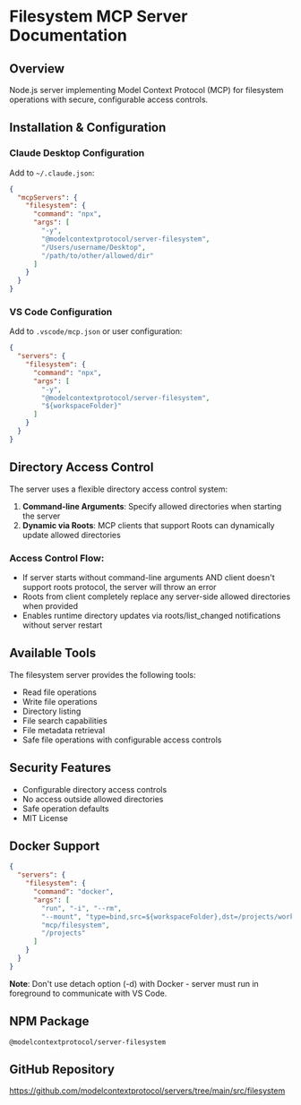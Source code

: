 # Filesystem MCP Server Documentation

## Overview
Node.js server implementing Model Context Protocol (MCP) for filesystem operations with secure, configurable access controls.

## Installation & Configuration

### Claude Desktop Configuration
Add to `~/.claude.json`:
```json
{
  "mcpServers": {
    "filesystem": {
      "command": "npx",
      "args": [
        "-y",
        "@modelcontextprotocol/server-filesystem",
        "/Users/username/Desktop",
        "/path/to/other/allowed/dir"
      ]
    }
  }
}
```

### VS Code Configuration
Add to `.vscode/mcp.json` or user configuration:
```json
{
  "servers": {
    "filesystem": {
      "command": "npx",
      "args": [
        "-y",
        "@modelcontextprotocol/server-filesystem",
        "${workspaceFolder}"
      ]
    }
  }
}
```

## Directory Access Control

The server uses a flexible directory access control system:

1. **Command-line Arguments**: Specify allowed directories when starting the server
2. **Dynamic via Roots**: MCP clients that support Roots can dynamically update allowed directories

### Access Control Flow:
- If server starts without command-line arguments AND client doesn't support roots protocol, the server will throw an error
- Roots from client completely replace any server-side allowed directories when provided
- Enables runtime directory updates via roots/list_changed notifications without server restart

## Available Tools

The filesystem server provides the following tools:
- Read file operations
- Write file operations  
- Directory listing
- File search capabilities
- File metadata retrieval
- Safe file operations with configurable access controls

## Security Features

- Configurable directory access controls
- No access outside allowed directories
- Safe operation defaults
- MIT License

## Docker Support

```json
{
  "servers": {
    "filesystem": {
      "command": "docker",
      "args": [
        "run", "-i", "--rm",
        "--mount", "type=bind,src=${workspaceFolder},dst=/projects/workspace",
        "mcp/filesystem",
        "/projects"
      ]
    }
  }
}
```

**Note**: Don't use detach option (-d) with Docker - server must run in foreground to communicate with VS Code.

## NPM Package
`@modelcontextprotocol/server-filesystem`

## GitHub Repository
https://github.com/modelcontextprotocol/servers/tree/main/src/filesystem
